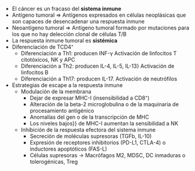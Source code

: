 - El cáncer es un fracaso del **sistema inmune**
- Antígeno tumoral ⇒ Antígenos expresados en células neoplásicas que son capaces de desencadenar una respuesta inmune
- Neoantígeno tumoral ⇒ Antígeno tumoral formado por mutaciones para los que no hay delección clonal de células T/B
- La respuesta inmune tumoral es **sistémica**
- Diferenciación de TCD4⁺
    - Diferenciación a Th1: producen INF-γ Activación de linfocitos T citotóxicos, NK y APC
    - Diferenciación a Th2: producen IL-4, IL-5, IL-13} Activación de linfocitos B
    - Diferenciación a Th17: producen IL-17. Activación de neutrófilos
- Estrategias de escape a la respuesta inmune
    - Modulación de la membrana
        - Dejar de expresar MHC-I (insensibilidad a CD8⁺)
        - Alteración de la beta-2 microglobulina o de la maquinaria de procesamiento antigénico
        - Anomalías del gen o de la transcripción de MHC
        - Los niveles bajos}} de MHC-I aumentan la sensibilidad a NK
    - Inhibición de la respuesta efectora del sistema inmune
        - Secreción de moléculas supresoras (TGFb, IL-10)
        - Expresión de receptores inhibitorios (PD-L1, CTLA-4) o inductores apoptóticos (FAS-L)
        - Células supresoras → Macrófagos M2, MDSC, DC inmaduras o tolerogénicas, Treg
